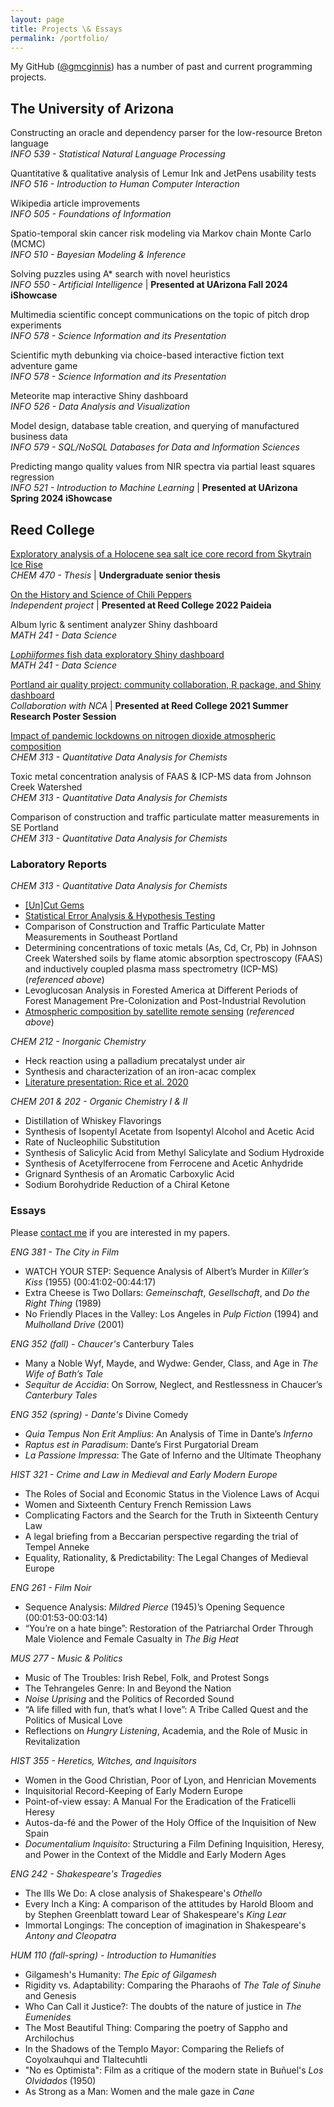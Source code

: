 ```yaml
---
layout: page
title: Projects \& Essays
permalink: /portfolio/
---
```


<!-- ## Projects \& Essays -->

My GitHub ([@gmcginnis](https://github.com/gmcginnis)) has a number of past and current programming projects.

## The University of Arizona

Constructing an oracle and dependency parser for the low-resource Breton language  
<i>INFO 539 - Statistical Natural Language Processing</i>

Quantitative & qualitative analysis of Lemur Ink and JetPens usability tests  
<i>INFO 516 - Introduction to Human Computer Interaction</i>

Wikipedia article improvements  
<i>INFO 505 - Foundations of Information</i>

Spatio-temporal skin cancer risk modeling via Markov chain Monte Carlo (MCMC)  
<i>INFO 510 - Bayesian Modeling & Inference</i>

Solving puzzles using A* search with novel heuristics  
<i>INFO 550 - Artificial Intelligence</i> | <b>Presented at UArizona Fall 2024 iShowcase</b>

Multimedia scientific concept communications on the topic of pitch drop experiments  
<i>INFO 578 - Science Information and its Presentation</i>

Scientific myth debunking via choice-based interactive fiction text adventure game  
<i>INFO 578 - Science Information and its Presentation</i>

Meteorite map interactive Shiny dashboard  
<i>INFO 526 - Data Analysis and Visualization</i>

Model design, database table creation, and querying of manufactured business data  
<i>INFO 579 - SQL/NoSQL Databases for Data and Information Sciences</i>

Predicting mango quality values from NIR spectra via partial least squares regression  
<i>INFO 521 - Introduction to Machine Learning</i> | <b>Presented at UArizona Spring 2024 iShowcase</b>


## Reed College

<!-- Exploratory analysis of a Holocene sea salt ice core record from Skytrain Ice Rise   -->
<a href = "/2022/04/28/ice-ice-baby.html">Exploratory analysis of a Holocene sea salt ice core record from Skytrain Ice Rise</a>  
<i>CHEM 470 - Thesis</i> | <b>Undergraduate senior thesis</b>

<a href = "/2022/01/20/paideia-peppers.html">On the History and Science of Chili Peppers</a>  
<i>Independent project</i> | <b>Presented at Reed College 2022 Paideia</b>

Album lyric & sentiment analyzer Shiny dashboard  
<i>MATH 241 - Data Science</i>

<!-- <i>Lophiiformes</i> fish data exploratory Shiny dashboard   -->
<a href = "/2021/04/09/fish-dash.html"><i>Lophiiformes</i> fish data exploratory Shiny dashboard</a>  
<i>MATH 241 - Data Science</i>

<!-- Portland air quality project: community collaboration, R package, and Shiny dashboard   -->
<a href = "/2021/09/03/stad-final.html">Portland air quality project: community collaboration, R package, and Shiny dashboard</a>  
<i>Collaboration with NCA</i> | <b>Presented at Reed College 2021 Summer Research Poster Session</b>

<!-- Impact of pandemic lockdowns on nitrogen dioxide atmospheric composition   -->
<a href = "/2020/12/06/city-no2.html">Impact of pandemic lockdowns on nitrogen dioxide atmospheric composition</a>  
<i>CHEM 313 - Quantitative Data Analysis for Chemists</i>

Toxic metal concentration analysis of FAAS & ICP-MS data from Johnson Creek Watershed  
<i>CHEM 313 - Quantitative Data Analysis for Chemists</i>

Comparison of construction and traffic particulate matter measurements in SE Portland  
<i>CHEM 313 - Quantitative Data Analysis for Chemists</i>



<!-- ### Reed College

### Undergraduate Senior Thesis
_Exploratory Analysis of a Holocene Sea Salt Ice Core Record from Skytrain Ice Rise, Antarctica_  
(<i>fall 2021 – spring 2022</i>)

### Paideia Class  
<a href="/2022/01/20/paideia-peppers.html">On the History and Science of Chili Peppers</a>    
(<i>December 2021 – January 2022</i>)  

## Data Visualization

My GitHub ([@gmcginnis](https://github.com/gmcginnis)) has a number of past and current programming projects.

### Spatio-temporal exploration of low-cost air quality monitors
View and install the <code>AirVizR</code> package [here](https://github.com/gmcginnis/AirVizR).  
Use the <code>AirVizViewR</code> dashboard via my shinyapps.io host [here](https://gmcginnis.shinyapps.io/airvizviewr/) or by local install [here](https://github.com/gmcginnis/AirVizViewR). -->

<!--
### Visualizing Album Lyrics
Learn more about the Shiny dashboard here.  
-->

<!-- ### Exploring _Lophiiformes_ fish data
Learn more about the <code>FishDash</code> Shiny dashboard <a href = "/2021/04/09/fish-dash.html">here</a>.  
Use the dashboard via my shinyapps.io host [here](https://gmcginnis.shinyapps.io/FishDash/) or by local install [here](https://github.com/gmcginnis/FishDash). -->

### Laboratory Reports

<!-- ### Chemistry -->
<!-- * <b>Quantitative Data Analysis</b> (fall 2020) -->
<i>CHEM 313 - Quantitative Data Analysis for Chemists</i>
+ <a href = "/2020/09/11/gems.html">\[Un\]Cut Gems</a>
+ <a href = "/2020/09/18/stat-error.html">Statistical Error Analysis & Hypothesis Testing</a>
+ Comparison of Construction and Traffic Particulate Matter Measurements in Southeast Portland
+ Determining concentrations of toxic metals (As, Cd, Cr, Pb) in Johnson Creek Watershed soils by flame atomic absorption spectroscopy (FAAS) and inductively coupled plasma mass spectrometry (ICP-MS) (<i>referenced above</i>)
+ Levoglucosan Analysis in Forested America at Different Periods of Forest Management Pre-Colonization and Post-Industrial Revolution
+ <a href = "/2020/12/06/city-no2.html">Atmospheric composition by satellite remote sensing</a> (<i>referenced above</i>)
<!-- * <b>Inorganic</b> (spring 2020) -->
<i>CHEM 212 - Inorganic Chemistry</i>
+ Heck reaction using a palladium precatalyst under air
+ Synthesis and characterization of an iron-acac complex
+ <a href = "/2020/03/06/ichem-presentation.html">Literature presentation: Rice et al. 2020</a>
<!-- * <b>Organic</b> (fall 2019 – spring 2020) -->
<i>CHEM 201 \& 202 - Organic Chemistry I \& II</i>
+ Distillation of Whiskey Flavorings
+ Synthesis of Isopentyl Acetate from Isopentyl Alcohol and Acetic Acid
+ Rate of Nucleophilic Substitution
+ Synthesis of Salicylic Acid from Methyl Salicylate and Sodium Hydroxide
+ Synthesis of Acetylferrocene from Ferrocene and Acetic Anhydride
+ Grignard Synthesis of an Aromatic Carboxylic Acid
+ Sodium Borohydride Reduction of a Chiral Ketone  

<!-- ### Chemistry
<!-- * <b>Quantitative Data Analysis</b> (fall 2020) -->
<!-- * <i>CHEM 313 - Quantitative Data Analysis</i>
    + <a href = "/2020/09/11/gems.html">\[Un\]Cut Gems</a>
    + <a href = "/2020/09/18/stat-error.html">Statistical Error Analysis & Hypothesis Testing</a>
    + Comparison of Construction and Traffic Particulate Matter Measurements in Southeast Portland
    + Determining concentrations of toxic metals (As, Cd, Cr, Pb) in Johnson Creek Watershed soils by flame atomic absorption spectroscopy (FAAS) and inductively coupled plasma mass spectrometry (ICP-MS)
    + Levoglucosan Analysis in Forested America at Different Periods of Forest Management Pre-Colonization and Post-Industrial Revolution
    + <a href = "/2020/12/06/city-no2.html">Atmospheric composition by satellite remote sensing</a>
<!-- * <b>Inorganic</b> (spring 2020) -->
<!-- * <b>Inorganic</b>
    + Heck reaction using a palladium precatalyst under air
    + Synthesis and characterization of an iron-acac complex
<!-- * <b>Organic</b> (fall 2019 – spring 2020) -->
<!-- * <b>Organic</b>
    + Distillation of Whiskey Flavorings
    + Synthesis of Isopentyl Acetate from Isopentyl Alcohol and Acetic Acid
    + Rate of Nucleophilic Substitution
    + Synthesis of Salicylic Acid from Methyl Salicylate and Sodium Hydroxide
    + Synthesis of Acetylferrocene from Ferrocene and Acetic Anhydride
    + Grignard Synthesis of an Aromatic Carboxylic Acid
    + Sodium Borohydride Reduction of a Chiral Ketone   -->

<!--
* Chemical Reactivity (spring 2019)
    + Phycocyanin Protein Stability
* Molecular Structure and Properties (fall 2018)
    + Discovering Beer’s Law
    + Spectrophotometric Analysis of Iron
    + Hydrogenation of Cooking Oils
-->

### Essays

Please [contact me](mailto:gillian.a.mcginnis@gmail.com) if you are interested in my papers.

<!-- * <b>The City in Film</b> (spring 2022) -->
<i>ENG 381 - The City in Film</i>
+ WATCH YOUR STEP: Sequence Analysis of Albert’s Murder in _Killer’s Kiss_ (1955) (00:41:02-00:44:17)
+ Extra Cheese is Two Dollars: _Gemeinschaft_, _Gesellschaft_, and _Do the Right Thing_ (1989)
+ No Friendly Places in the Valley: Los Angeles in _Pulp Fiction_ (1994) and _Mulholland Drive_ (2001)

<!-- * <b>Chaucer's _Canterbury Tales_</b> (fall 2021) -->
<i>ENG 352 (fall) - Chaucer's </i>Canterbury Tales
+ Many a Noble Wyf, Mayde, and Wydwe: Gender, Class, and Age in _The Wife of Bath’s Tale_
+ _Sequitur de Accidia_: On Sorrow, Neglect, and Restlessness in Chaucer’s _Canterbury Tales_

<!-- * <b>Dante's _Divine Comedy_</b> (spring 2021) -->
<i>ENG 352 (spring) - Dante's </i>Divine Comedy
+ _Quia Tempus Non Erit Amplius_: An Analysis of Time in Dante’s _Inferno_
+ _Raptus est in Paradisum_: Dante’s First Purgatorial Dream
+ _La Passione Impressa_: The Gate of Inferno and the Ultimate Theophany

<!-- * <b>Crime and Law in Medieval and Early Modern Europe</b> (spring 2021) -->
<i>HIST 321 - Crime and Law in Medieval and Early Modern Europe</i>
+ The Roles of Social and Economic Status in the Violence Laws of Acqui
+ Women and Sixteenth Century French Remission Laws
+ Complicating Factors and the Search for the Truth in Sixteenth Century Law
+ A legal briefing from a Beccarian perspective regarding the trial of Tempel Anneke
+ Equality, Rationality, & Predictability: The Legal Changes of Medieval Europe



<!--
### Archeology (spring 2022)
ANME 385 - Death \& Burial
+ Case Study Evaluation: Meskell 1998
+ Case Study Evaluation: Ikram and Dodson 1998
+ Case Study Evaluation: Iezzi 2009
+ Case Study Evaluation: Redfern et al. 2017
-->

<!-- * <b>Film Noir</b> (fall 2020) -->
<i>ENG 261 - Film Noir</i>
+ Sequence Analysis: _Mildred Pierce_ (1945)’s Opening Sequence (00:01:53-00:03:14)
+ “You’re on a hate binge”: Restoration of the Patriarchal Order Through Male Violence and Female Casualty in _The Big Heat_

<!-- ### Music & Politics (fall 2020) -->
<i>MUS 277 - Music \& Politics</i>
+ Music of The Troubles: Irish Rebel, Folk, and Protest Songs
+ The Tehrangeles Genre: In and Beyond the Nation
+ <i>Noise Uprising</i> and the Politics of Recorded Sound
+ “A life filled with fun, that’s what I love”: A Tribe Called Quest and the Politics of Musical Love
+ Reflections on <i>Hungry Listening</i>, Academia, and the Role of Music in Revitalization

<!-- ### History -->
<!-- * <b>Heretics, Witches, and Inquisitors</b> (spring 2020) -->
<i>HIST 355 - Heretics, Witches, and Inquisitors</i>
+ Women in the Good Christian, Poor of Lyon, and Henrician Movements
+ Inquisitorial Record-Keeping of Early Modern Europe
+ Point-of-view essay: A Manual For the Eradication of the Fraticelli Heresy
+ Autos-da-f&eacute; and the Power of the Holy Office of the Inquisition of New Spain
+ <i>Documentalium Inquisito</i>: Structuring a Film Defining Inquisition, Heresy, and Power in the Context of the Middle and Early Modern Ages

<!-- * <b>Shakespeare's Tragedies</b> (fall 2019) -->
<i>ENG 242 - Shakespeare's Tragedies</i>
+ The Ills We Do: A close analysis of Shakespeare's _Othello_
+ Every Inch a King: A comparison of the attitudes by Harold Bloom and by Stephen Greenblatt toward Lear of Shakespeare's _King Lear_
+ Immortal Longings: The conception of imagination in Shakespeare's _Antony and Cleopatra_

<i>HUM 110 (fall-spring) - Introduction to Humanities</i>
* Gilgamesh's Humanity: _The Epic of Gilgamesh_
* Rigidity vs. Adaptability: Comparing the Pharaohs of _The Tale of Sinuhe_ and Genesis
* Who Can Call it Justice?: The doubts of the nature of justice in _The Eumenides_
* The Most Beautiful Thing: Comparing the poetry of Sappho and Archilochus
* In the Shadows of the Templo Mayor: Comparing the Reliefs of Coyolxauhqui and Tlaltecuhtli
* "No es Optimista": Film as a critique of the modern state in Bu&ntilde;uel's _Los Olvidados_ (1950)
* As Strong as a Man: Women and the male gaze in _Cane_

<!--
### English
* <b>The City in Film</b> (spring 2022)
    + WATCH YOUR STEP: Sequence Analysis of Albert’s Murder in _Killer’s Kiss_ (1955) (00:41:02-00:44:17)
    + Extra Cheese is Two Dollars: _Gemeinschaft_, _Gesellschaft_, and _Do the Right Thing_ (1989)
    + No Friendly Places in the Valley: Los Angeles in _Pulp Fiction_ (1994) and _Mulholland Drive_ (2001)
* <b>Chaucer's _Canterbury Tales_</b> (fall 2021)
    + Many a Noble Wyf, Mayde, and Wydwe: Gender, Class, and Age in _The Wife of Bath’s Tale_
    + _Sequitur de Accidia_: On Sorrow, Neglect, and Restlessness in Chaucer’s _Canterbury Tales_
* <b>Dante's _Divine Comedy_</b> (spring 2021)
    + _Quia Tempus Non Erit Amplius_: An Analysis of Time in Dante’s _Inferno_
    + _Raptus est in Paradisum_: Dante’s First Purgatorial Dream
    + _La Passione Impressa_: The Gate of Inferno and the Ultimate Theophany
* <b>Film Noir</b> (fall 2020)
    + Sequence Analysis: _Mildred Pierce_ (1945)’s Opening Sequence (00:01:53-00:03:14)
    + “You’re on a hate binge”: Restoration of the Patriarchal Order Through Male Violence and Female Casualty in _The Big Heat_
* <b>Shakespeare's Tragedies</b> (fall 2019)
    + The Ills We Do: A close analysis of Shakespeare's _Othello_
    + Every Inch a King: A comparison of the attitudes by Harold Bloom and by Stephen Greenblatt toward Lear of Shakespeare's _King Lear_
    + Immortal Longings: The conception of imagination in Shakespeare's _Antony and Cleopatra_

<!--
### Archeology (spring 2022)
+ Case Study Evaluation: Meskell 1998
+ Case Study Evaluation: Ikram and Dodson 1998
+ Case Study Evaluation: Iezzi 2009
+ Case Study Evaluation: Redfern et al. 2017
-->
<!--
### History
* <b>Crime and Law in Medieval and Early Modern Europe</b> (spring 2021)
    + The Roles of Social and Economic Status in the Violence Laws of Acqui
    + Women and Sixteenth Century French Remission Laws
    + Complicating Factors and the Search for the Truth in Sixteenth Century Law
    + A legal briefing from a Beccarian perspective regarding the trial of Tempel Anneke
    + Equality, Rationality, & Predictability: The Legal Changes of Medieval Europe
* <b>Heretics, Witches, and Inquisitors</b> (spring 2020)
    + Women in the Good Christian, Poor of Lyon, and Henrician Movements
    + Inquisitorial Record-Keeping of Early Modern Europe
    + Point-of-view essay: A Manual For the Eradication of the Fraticelli Heresy
    + Autos-da-f&eacute; and the Power of the Holy Office of the Inquisition of New Spain
    + <i>Documentalium Inquisito</i>: Structuring a Film Defining Inquisition, Heresy, and Power in the Context of the Middle and Early Modern Ages

### Music & Politics (fall 2020)
+ Music of The Troubles: Irish Rebel, Folk, and Protest Songs
+ The Tehrangeles Genre: In and Beyond the Nation
+ <i>Noise Uprising</i> and the Politics of Recorded Sound
+ “A life filled with fun, that’s what I love”: A Tribe Called Quest and the Politics of Musical Love
+ Reflections on <i>Hungry Listening</i>, Academia, and the Role of Music in Revitalization

### Humanities (fall 2018 – spring 2019)
* Gilgamesh's Humanity: _The Epic of Gilgamesh_
* Rigidity vs. Adaptability: Comparing the Pharaohs of _The Tale of Sinuhe_ and Genesis
* Who Can Call it Justice?: The doubts of the nature of justice in _The Eumenides_
* The Most Beautiful Thing: Comparing the poetry of Sappho and Archilochus
* In the Shadows of the Templo Mayor: Comparing the Reliefs of Coyolxauhqui and Tlaltecuhtli
* "No es Optimista": Film as a critique of the modern state in Bu&ntilde;uel's _Los Olvidados_ (1950)
* As Strong as a Man: Women and the male gaze in _Cane_ -->